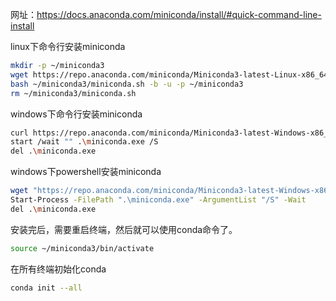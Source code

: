 网址：https://docs.anaconda.com/miniconda/install/#quick-command-line-install

linux下命令行安装miniconda
```bash
mkdir -p ~/miniconda3
wget https://repo.anaconda.com/miniconda/Miniconda3-latest-Linux-x86_64.sh -O ~/miniconda3/miniconda.sh
bash ~/miniconda3/miniconda.sh -b -u -p ~/miniconda3
rm ~/miniconda3/miniconda.sh
```

windows下命令行安装miniconda
```bash
curl https://repo.anaconda.com/miniconda/Miniconda3-latest-Windows-x86_64.exe -o .\miniconda.exe
start /wait "" .\miniconda.exe /S
del .\miniconda.exe
```

windows下powershell安装miniconda
```bash
wget "https://repo.anaconda.com/miniconda/Miniconda3-latest-Windows-x86_64.exe" -outfile ".\miniconda.exe"
Start-Process -FilePath ".\miniconda.exe" -ArgumentList "/S" -Wait
del .\miniconda.exe
```

安装完后，需要重启终端，然后就可以使用conda命令了。

```bash
source ~/miniconda3/bin/activate
```

在所有终端初始化conda
```bash
conda init --all
```
